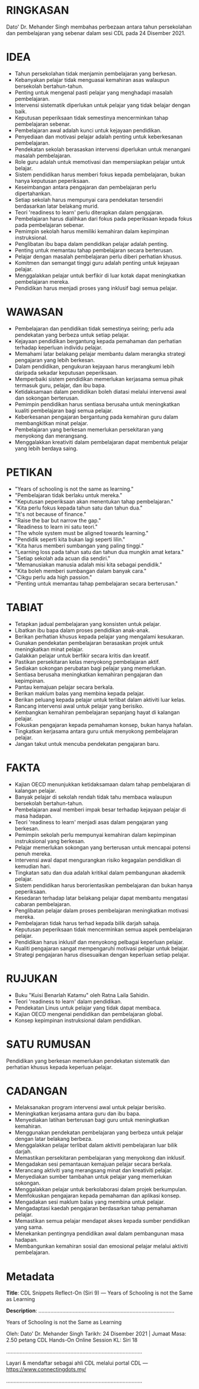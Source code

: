 # RINGKASAN
Dato' Dr. Mehander Singh membahas perbezaan antara tahun persekolahan dan pembelajaran yang sebenar dalam sesi CDL pada 24 Disember 2021.

# IDEA
- Tahun persekolahan tidak menjamin pembelajaran yang berkesan.
- Kebanyakan pelajar tidak menguasai kemahiran asas walaupun bersekolah bertahun-tahun.
- Penting untuk mengenal pasti pelajar yang menghadapi masalah pembelajaran.
- Intervensi sistematik diperlukan untuk pelajar yang tidak belajar dengan baik.
- Keputusan peperiksaan tidak semestinya mencerminkan tahap pembelajaran sebenar.
- Pembelajaran awal adalah kunci untuk kejayaan pendidikan.
- Penyediaan dan motivasi pelajar adalah penting untuk keberkesanan pembelajaran.
- Pendekatan sekolah berasaskan intervensi diperlukan untuk menangani masalah pembelajaran.
- Role guru adalah untuk memotivasi dan mempersiapkan pelajar untuk belajar.
- Sistem pendidikan harus memberi fokus kepada pembelajaran, bukan hanya keputusan peperiksaan.
- Keseimbangan antara pengajaran dan pembelajaran perlu dipertahankan.
- Setiap sekolah harus mempunyai cara pendekatan tersendiri berdasarkan latar belakang murid.
- Teori 'readiness to learn' perlu diterapkan dalam pengajaran.
- Pembelajaran harus dialihkan dari fokus pada peperiksaan kepada fokus pada pembelajaran sebenar.
- Pemimpin sekolah harus memiliki kemahiran dalam kepimpinan instruksional.
- Penglibatan ibu bapa dalam pendidikan pelajar adalah penting.
- Penting untuk memantau tahap pembelajaran secara berterusan.
- Pelajar dengan masalah pembelajaran perlu diberi perhatian khusus.
- Komitmen dan semangat tinggi guru adalah penting untuk kejayaan pelajar.
- Menggalakkan pelajar untuk berfikir di luar kotak dapat meningkatkan pembelajaran mereka.
- Pendidikan harus menjadi proses yang inklusif bagi semua pelajar.

# WAWASAN
- Pembelajaran dan pendidikan tidak semestinya seiring; perlu ada pendekatan yang berbeza untuk setiap pelajar.
- Kejayaan pendidikan bergantung kepada pemahaman dan perhatian terhadap keperluan individu pelajar.
- Memahami latar belakang pelajar membantu dalam merangka strategi pengajaran yang lebih berkesan.
- Dalam pendidikan, pengukuran kejayaan harus merangkumi lebih daripada sekadar keputusan peperiksaan.
- Memperbaiki sistem pendidikan memerlukan kerjasama semua pihak termasuk guru, pelajar, dan ibu bapa.
- Ketidaksamaan dalam pendidikan boleh diatasi melalui intervensi awal dan sokongan berterusan.
- Pemimpin pendidikan harus sentiasa berusaha untuk meningkatkan kualiti pembelajaran bagi semua pelajar.
- Keberkesanan pengajaran bergantung pada kemahiran guru dalam membangkitkan minat pelajar.
- Pembelajaran yang berkesan memerlukan persekitaran yang menyokong dan merangsang.
- Menggalakkan kreativiti dalam pembelajaran dapat membentuk pelajar yang lebih berdaya saing.

# PETIKAN
- "Years of schooling is not the same as learning."
- "Pembelajaran tidak berlaku untuk mereka."
- "Keputusan peperiksaan akan menentukan tahap pembelajaran."
- "Kita perlu fokus kepada tahun satu dan tahun dua."
- "It's not because of finance."
- "Raise the bar but narrow the gap."
- "Readiness to learn ini satu teori."
- "The whole system must be aligned towards learning."
- "Pendidik seperti kita bukan lagi seperti lilin."
- "Kita harus memberi sumbangan yang paling tinggi."
- "Learning loss pada tahun satu dan tahun dua mungkin amat ketara."
- "Setiap sekolah ada acuan dia sendiri."
- "Memanusiakan manusia adalah misi kita sebagai pendidik."
- "Kita boleh memberi sumbangan dalam banyak cara."
- "Cikgu perlu ada high passion."
- "Penting untuk memantau tahap pembelajaran secara berterusan."

# TABIAT
- Tetapkan jadual pembelajaran yang konsisten untuk pelajar.
- Libatkan ibu bapa dalam proses pendidikan anak-anak.
- Berikan perhatian khusus kepada pelajar yang mengalami kesukaran.
- Gunakan pendekatan pembelajaran berasaskan projek untuk meningkatkan minat pelajar.
- Galakkan pelajar untuk berfikir secara kritis dan kreatif.
- Pastikan persekitaran kelas menyokong pembelajaran aktif.
- Sediakan sokongan perubatan bagi pelajar yang memerlukan.
- Sentiasa berusaha meningkatkan kemahiran pengajaran dan kepimpinan.
- Pantau kemajuan pelajar secara berkala.
- Berikan maklum balas yang membina kepada pelajar.
- Berikan peluang kepada pelajar untuk terlibat dalam aktiviti luar kelas.
- Rancang intervensi awal untuk pelajar yang berisiko.
- Kembangkan kemahiran pembelajaran sepanjang hayat di kalangan pelajar.
- Fokuskan pengajaran kepada pemahaman konsep, bukan hanya hafalan.
- Tingkatkan kerjasama antara guru untuk menyokong pembelajaran pelajar.
- Jangan takut untuk mencuba pendekatan pengajaran baru.

# FAKTA
- Kajian OECD menunjukkan ketidaksamaan dalam tahap pembelajaran di kalangan pelajar.
- Banyak pelajar di sekolah rendah tidak tahu membaca walaupun bersekolah bertahun-tahun.
- Pembelajaran awal memberi impak besar terhadap kejayaan pelajar di masa hadapan.
- Teori 'readiness to learn' menjadi asas dalam pengajaran yang berkesan.
- Pemimpin sekolah perlu mempunyai kemahiran dalam kepimpinan instruksional yang berkesan.
- Pelajar memerlukan sokongan yang berterusan untuk mencapai potensi penuh mereka.
- Intervensi awal dapat mengurangkan risiko kegagalan pendidikan di kemudian hari.
- Tingkatan satu dan dua adalah kritikal dalam pembangunan akademik pelajar.
- Sistem pendidikan harus berorientasikan pembelajaran dan bukan hanya peperiksaan.
- Kesedaran terhadap latar belakang pelajar dapat membantu mengatasi cabaran pembelajaran.
- Penglibatan pelajar dalam proses pembelajaran meningkatkan motivasi mereka.
- Pembelajaran tidak harus terhad kepada bilik darjah sahaja.
- Keputusan peperiksaan tidak mencerminkan semua aspek pembelajaran pelajar.
- Pendidikan harus inklusif dan menyokong pelbagai keperluan pelajar.
- Kualiti pengajaran sangat mempengaruhi motivasi pelajar untuk belajar.
- Strategi pengajaran harus disesuaikan dengan keperluan setiap pelajar.

# RUJUKAN
- Buku "Kuisi Benarlah Katamu" oleh Ratna Laila Sahidin.
- Teori 'readiness to learn' dalam pendidikan.
- Pendekatan Linus untuk pelajar yang tidak dapat membaca.
- Kajian OECD mengenai pendidikan dan pembelajaran global.
- Konsep kepimpinan instruksional dalam pendidikan.

# SATU RUMUSAN
Pendidikan yang berkesan memerlukan pendekatan sistematik dan perhatian khusus kepada keperluan pelajar.

# CADANGAN
- Melaksanakan program intervensi awal untuk pelajar berisiko.
- Meningkatkan kerjasama antara guru dan ibu bapa.
- Menyediakan latihan berterusan bagi guru untuk meningkatkan kemahiran.
- Menggunakan pendekatan pembelajaran yang berbeza untuk pelajar dengan latar belakang berbeza.
- Menggalakkan pelajar terlibat dalam aktiviti pembelajaran luar bilik darjah.
- Memastikan persekitaran pembelajaran yang menyokong dan inklusif.
- Mengadakan sesi pemantauan kemajuan pelajar secara berkala.
- Merancang aktiviti yang merangsang minat dan kreativiti pelajar.
- Menyediakan sumber tambahan untuk pelajar yang memerlukan sokongan.
- Menggalakkan pelajar untuk berkolaborasi dalam projek berkumpulan.
- Memfokuskan pengajaran kepada pemahaman dan aplikasi konsep.
- Mengadakan sesi maklum balas yang membina untuk pelajar.
- Mengadaptasi kaedah pengajaran berdasarkan tahap pemahaman pelajar.
- Memastikan semua pelajar mendapat akses kepada sumber pendidikan yang sama.
- Menekankan pentingnya pendidikan awal dalam pembangunan masa hadapan.
- Membangunkan kemahiran sosial dan emosional pelajar melalui aktiviti pembelajaran.

# Metadata
**Title**: CDL Snippets Reflect-On (Siri 9) — Years of Schooling is not the Same as Learning

**Description**: ...........................................................................................

Years of Schooling is not the Same as Learning

Oleh: Dato' Dr. Mehander Singh
Tarikh: 24 Disember 2021   |   Jumaat
Masa: 2.50 petang
CDL Hands-On Online Session KL: Siri 18

...........................................................................................

Layari & mendaftar sebagai ahli CDL melalui portal CDL — https://www.connectingdots.my/

...........................................................................................